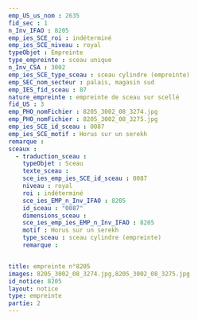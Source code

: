 ```yaml
---
emp_US_us_nom : 2635
fid_sec : 1
n_Inv_IFAO : 8205
emp_ies_SCE_roi : indéterminé
emp_ies_SCE_niveau : royal
typeObjet : Empreinte
type_empreinte : sceau unique
n_Inv_CSA : 3002
emp_ies_SCE_type_sceau : sceau cylindre (empreinte)
emp_SEC_nom_secteur : palais, magasin sud
emp_IES_fid_sceau : 87
nature_empreinte : empreinte de sceau sur scellé
fid_US : 3
emp_PHO_nomFichier : 8205_3002_08_3274.jpg
emp_PHO_nomFichier : 8205_3002_08_3275.jpg
emp_ies_SCE_id_sceau : 0087
emp_ies_SCE_motif : Horus sur un serekh
remarque : 
sceaux :
  - traduction_sceau : 
    typeObjet : Sceau
    texte_sceau : 
    sce_ies_emp_ies_SCE_id_sceau : 0087
    niveau : royal
    roi : indéterminé
    sce_ies_EMP_n_Inv_IFAO : 8205
    id_sceau : "0087"
    dimensions_sceau : 
    sce_ies_emp_ies_EMP_n_Inv_IFAO : 8205
    motif : Horus sur un serekh
    type_sceau : sceau cylindre (empreinte)
    remarque : 


title: empreinte n°8205
images: 8205_3002_08_3274.jpg,8205_3002_08_3275.jpg
id_notice: 8205
layout: notice
type: empreinte
partie: 2
---
```

